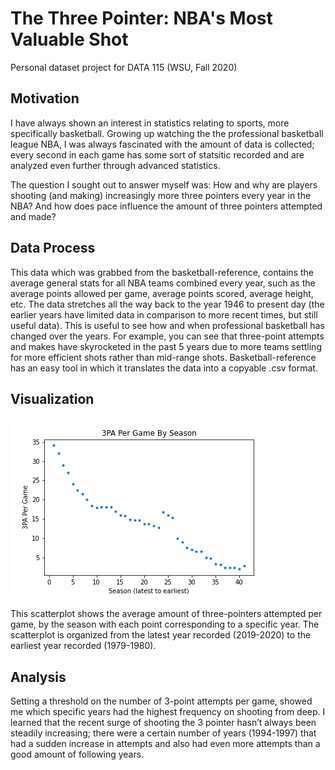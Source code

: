 # The Three Pointer: NBA's Most Valuable Shot
Personal dataset project for DATA 115 (WSU, Fall 2020)

## Motivation

I have always shown an interest in statistics relating to sports, more specifically basketball. Growing up watching the the professional basketball league NBA, I was always fascinated with the amount of data is collected; every second in each game has some sort of statsitic recorded and are analyzed even further through advanced statistics.

The question I sought out to answer myself was: How and why are players shooting (and making) increasingly more three pointers every year in the NBA? And how does pace influence the amount of three pointers attempted and made?

## Data Process

This data which was grabbed from the basketball-reference, contains the average general stats for all NBA teams combined every year, such as the average points allowed per game, average points scored, average height, etc. The data stretches all the way back to the year 1946 to present day (the earlier years have limited data in comparison to more recent times, but still useful data). This is useful to see how and when professional basketball has changed over the years. For example, you can see that three-point attempts and makes have skyrocketed in the past 5 years due to more teams settling for more efficient shots rather than mid-range shots. Basketball-reference has an easy tool in which it translates the data into a copyable .csv format. 

## Visualization

![3PA per season visualization](https://github.com/jeanwoo/data115_pdataset/blob/master/3PA_visual.png?raw=true)

This scatterplot shows the average amount of three-pointers attempted per game, by the season with each point corresponding to a specific year. The scatterplot is organized from the latest year recorded (2019-2020) to the earliest year recorded (1979-1980).

## Analysis

Setting a threshold on the number of 3-point attempts per game, showed me which specific years had the highest frequency on shooting from deep. I learned that the recent surge of shooting the 3 pointer hasn’t always been steadily increasing; there were a certain number of years (1994-1997) that had a sudden increase in attempts and also had even more attempts than a good amount of following years. 
